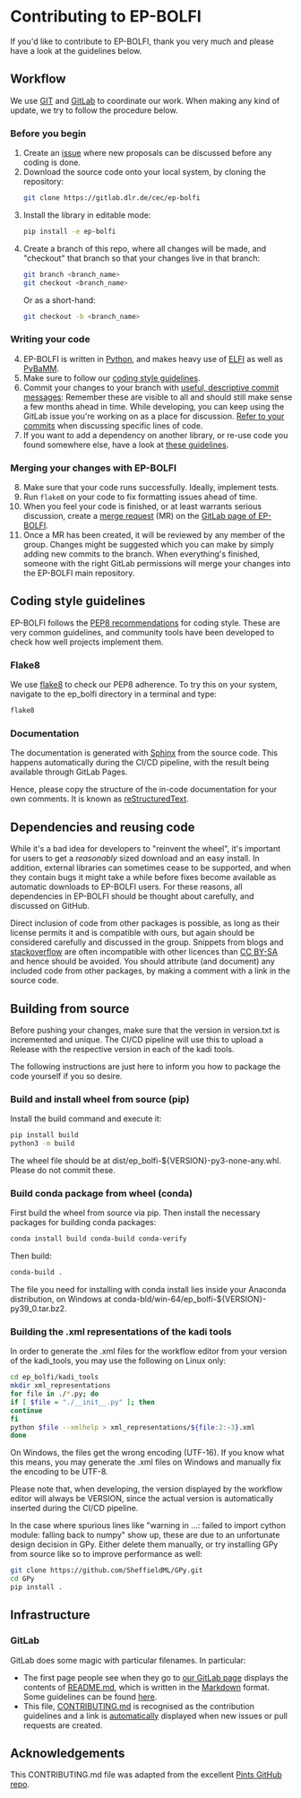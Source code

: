 # Contributing to EP-BOLFI

If you'd like to contribute to EP-BOLFI, thank you very much and please have a look at the guidelines below.

## Workflow

We use [GIT](https://en.wikipedia.org/wiki/Git) and [GitLab](https://en.wikipedia.org/wiki/GitLab) to coordinate our work. When making any kind of update, we try to follow the procedure below.

### Before you begin

1. Create an [issue](https://docs.gitlab.com/ee/user/project/issues/) where new proposals can be discussed before any coding is done.
2. Download the source code onto your local system, by cloning the repository:
    ```bash
    git clone https://gitlab.dlr.de/cec/ep-bolfi
    ```
3. Install the library in editable mode:
    ```bash
    pip install -e ep-bolfi
    ```
4. Create a branch of this repo, where all changes will be made, and "checkout" that branch so that your changes live in that branch:
    ```bash
    git branch <branch_name>
    git checkout <branch_name>
    ```
    Or as a short-hand:
    ```bash
    git checkout -b <branch_name>
    ```

### Writing your code

4. EP-BOLFI is written in [Python](https://en.wikipedia.org/wiki/Python_(programming_language)), and makes heavy use of [ELFI](https://github.com/elfi-dev/elfi) as well as [PyBaMM](https://github.com/pybamm-team/PyBaMM).
5. Make sure to follow our [coding style guidelines](#coding-style-guidelines).
6. Commit your changes to your branch with [useful, descriptive commit messages](https://chris.beams.io/posts/git-commit/): Remember these are visible to all and should still make sense a few months ahead in time. While developing, you can keep using the GitLab issue you're working on as a place for discussion. [Refer to your commits](https://stackoverflow.com/questions/8910271/how-can-i-reference-a-commit-in-an-issue-comment-on-github) when discussing specific lines of code.
7. If you want to add a dependency on another library, or re-use code you found somewhere else, have a look at [these guidelines](#dependencies-and-reusing-code).

### Merging your changes with EP-BOLFI

8. Make sure that your code runs successfully. Ideally, implement tests.
9. Run `flake8` on your code to fix formatting issues ahead of time.
10. When you feel your code is finished, or at least warrants serious discussion, create a [merge request](https://docs.gitlab.com/ee/user/project/merge_requests/) (MR) on the [GitLab page of EP-BOLFI](https://gitlab.dlr.de/cec/ep-bolfi).
11. Once a MR has been created, it will be reviewed by any member of the group. Changes might be suggested which you can make by simply adding new commits to the branch. When everything's finished, someone with the right GitLab permissions will merge your changes into the EP-BOLFI main repository.

## Coding style guidelines

EP-BOLFI follows the [PEP8 recommendations](https://www.python.org/dev/peps/pep-0008/) for coding style. These are very common guidelines, and community tools have been developed to check how well projects implement them.

### Flake8

We use [flake8](http://flake8.pycqa.org/en/latest/) to check our PEP8 adherence. To try this on your system, navigate to the ep_bolfi directory in a terminal and type:

```bash
flake8
```

### Documentation

The documentation is generated with [Sphinx](https://www.sphinx-doc.org/) from the source code. This happens automatically during the CI/CD pipeline, with the result being available through GitLab Pages.

Hence, please copy the structure of the in-code documentation for your own comments. It is known as [reStructuredText](https://peps.python.org/pep-0287/).

## Dependencies and reusing code

While it's a bad idea for developers to "reinvent the wheel", it's important for users to get a _reasonably_ sized download and an easy install. In addition, external libraries can sometimes cease to be supported, and when they contain bugs it might take a while before fixes become available as automatic downloads to EP-BOLFI users.
For these reasons, all dependencies in EP-BOLFI should be thought about carefully, and discussed on GitHub.

Direct inclusion of code from other packages is possible, as long as their license permits it and is compatible with ours, but again should be considered carefully and discussed in the group. Snippets from blogs and [stackoverflow](https://stackoverflow.com/) are often incompatible with other licences than [CC BY-SA](https://creativecommons.org/licenses/by-sa/4.0/) and hence should be avoided. You should attribute (and document) any included code from other packages, by making a comment with a link in the source code.

## Building from source

Before pushing your changes, make sure that the version in version.txt is incremented and unique. The CI/CD pipeline will use this to upload a Release with the respective version in each of the kadi tools.

The following instructions are just here to inform you how to package the code yourself if you so desire.

### Build and install wheel from source (pip)

Install the build command and execute it:
```bash
pip install build
python3 -m build
```

The wheel file should be at dist/ep_bolfi-${VERSION}-py3-none-any.whl. Please do not commit these.

### Build conda package from wheel (conda)

First build the wheel from source via pip. Then install the necessary packages for building conda packages:
```bash
conda install build conda-build conda-verify
```

Then build:
```bash
conda-build .
```

The file you need for installing with conda install lies inside your Anaconda distribution, on Windows at conda-bld/win-64/ep_bolfi-${VERSION}-py39_0.tar.bz2.

### Building the .xml representations of the kadi tools

In order to generate the .xml files for the workflow editor from your version of the kadi_tools, you may use the following on Linux only:

```bash
cd ep_bolfi/kadi_tools
mkdir xml_representations
for file in ./*.py; do
if [ $file = "./__init__.py" ]; then
continue
fi
python $file --xmlhelp > xml_representations/${file:2:-3}.xml
done
```

On Windows, the files get the wrong encoding (UTF-16). If you know what this means, you may generate the .xml files on Windows and manually fix the encoding to be UTF-8.

Please note that, when developing, the version displayed by the workflow editor will always be VERSION, since the actual version is automatically inserted during the CI/CD pipeline.

In the case where spurious lines like "warning in ...: failed to import cython module: falling back to numpy" show up, these are due to an unfortunate design decision in GPy. Either delete them manually, or try installing GPy from source like so to improve performance as well:

```bash
git clone https://github.com/SheffieldML/GPy.git
cd GPy
pip install .
```

## Infrastructure

### GitLab

GitLab does some magic with particular filenames. In particular:

- The first page people see when they go to [our GitLab page](https://gitlab.dlr.de/cec/ep-bolfi) displays the contents of [README.md](README.md), which is written in the [Markdown](https://github.com/adam-p/markdown-here/wiki/Markdown-Cheatsheet) format. Some guidelines can be found [here](https://help.github.com/articles/about-readmes/).
- This file, [CONTRIBUTING.md](CONTRIBUTING.md) is recognised as the contribution guidelines and a link is [automatically](https://github.com/blog/1184-contributing-guidelines) displayed when new issues or pull requests are created.

## Acknowledgements

This CONTRIBUTING.md file was adapted from the excellent [Pints GitHub repo](https://github.com/pints-team/pints).
